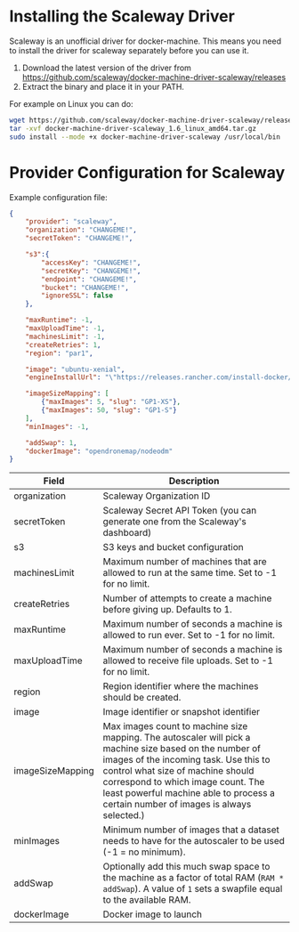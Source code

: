 # Installing the Scaleway Driver

Scaleway is an unofficial driver for docker-machine. This means you need to install the driver for scaleway separately before you can use it.

1. Download the latest version of the driver from https://github.com/scaleway/docker-machine-driver-scaleway/releases
2. Extract the binary and place it in your PATH.

For example on Linux you can do:

```bash
wget https://github.com/scaleway/docker-machine-driver-scaleway/releases/download/v1.6/docker-machine-driver-scaleway_1.6_linux_amd64.tar.gz
tar -xvf docker-machine-driver-scaleway_1.6_linux_amd64.tar.gz
sudo install --mode +x docker-machine-driver-scaleway /usr/local/bin
```

# Provider Configuration for Scaleway

Example configuration file:

```json
{
    "provider": "scaleway",
    "organization": "CHANGEME!",
    "secretToken": "CHANGEME!",

    "s3":{
        "accessKey": "CHANGEME!",
        "secretKey": "CHANGEME!",
        "endpoint": "CHANGEME!",
        "bucket": "CHANGEME!",
        "ignoreSSL": false
    },

    "maxRuntime": -1,
    "maxUploadTime": -1,
    "machinesLimit": -1,
    "createRetries": 1,
    "region": "par1",

    "image": "ubuntu-xenial",
    "engineInstallUrl": "\"https://releases.rancher.com/install-docker/19.03.9.sh\"",

    "imageSizeMapping": [
        {"maxImages": 5, "slug": "GP1-XS"},
        {"maxImages": 50, "slug": "GP1-S"}
    ],
    "minImages": -1,

    "addSwap": 1,
    "dockerImage": "opendronemap/nodeodm"
}
```

| Field                    | Description                                                                                                                                                                                                                                                                                                       |
|--------------------------|-------------------------------------------------------------------------------------------------------------------------------------------------------------------------------------------------------------------------------------------------------------------------------------------------------------------|
| organization             | Scaleway Organization ID                                                                                                                                                                                                                                                                                          |
| secretToken              | Scaleway Secret API Token (you can generate one from the Scaleway's dashboard)                                                                                                                                                                                                                                    |
| s3                       | S3 keys and bucket configuration                                                                                                                                                                                                                                                                                  |
| machinesLimit            | Maximum number of machines that are allowed to run at the same time. Set to -1 for no limit.                                                                                                                                                                                                                      |
| createRetries            | Number of attempts to create a machine before giving up. Defaults to 1.                                                                                                                                                                                                                                           |
| maxRuntime               | Maximum number of seconds a machine is allowed to run ever. Set to -1 for no limit.                                                                                                                                                                                                                               |
| maxUploadTime            | Maximum number of seconds a machine is allowed to receive file uploads. Set to -1 for no limit.                                                                                                                                                                                                                   |
| region                   | Region identifier where the machines should be created.                                                                                                                                                                                                                                                           |
| image                    | Image identifier or snapshot identifier                                                                                                                                                                                                                                                                           |
| imageSizeMapping         | Max images count to machine size mapping. The autoscaler will pick a machine size based on the number of images of the incoming task. Use this to control what size of machine should correspond to which image count. The least powerful machine able to process a certain number of images is always selected.) |
| minImages                | Minimum number of images that a dataset needs to have for the autoscaler to be used (-1 = no minimum).                                                                                                                                                                                                              |
| addSwap                  | Optionally add this much swap space to the machine as a factor of total RAM (`RAM * addSwap`). A value of `1` sets a swapfile equal to the available RAM.                                                                                                                                                         |
| dockerImage              | Docker image to launch                                                                                                                                                                                                                                                                                            |
